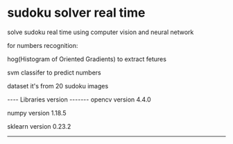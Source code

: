 # sudoku solver real time
solve sudoku real time using computer vision and neural network


for numbers recognition:

hog(Histogram of Oriented Gradients) to extract fetures

svm classifer to predict numbers

dataset it's from 20 sudoku images  


---- Libraries version ------- 
opencv   version  4.4.0

numpy    version  1.18.5

sklearn  version  0.23.2

------------------------------

